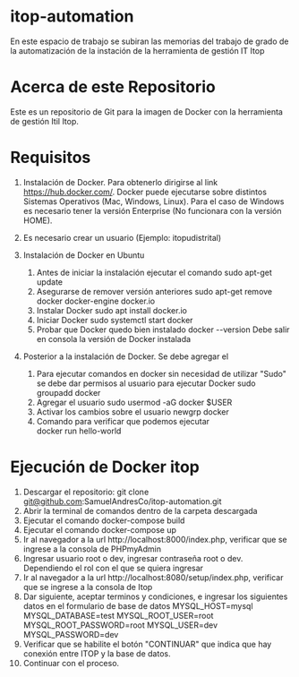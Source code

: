 # itop-automation
En este espacio de trabajo se subiran las memorias del trabajo de grado de la automatización de la instación de la herramienta de gestión IT Itop

# Acerca de este Repositorio
Este es un repositorio de Git para la imagen de Docker con la herramienta de gestión Itil Itop. 

# Requisitos 
1. Instalación de Docker. Para obtenerlo dirigirse al link https://hub.docker.com/. Docker puede ejecutarse sobre distintos Sistemas Operativos (Mac, Windows, Linux). Para el caso de Windows es necesario tener la versión Enterprise (No funcionara con la versión HOME).
2. Es necesario crear un usuario (Ejemplo: itopudistrital)

3. Instalación de Docker en Ubuntu

   1. Antes de iniciar la instalación ejecutar el comando
      sudo apt-get update
   2. Asegurarse de remover versión anteriores
      sudo apt-get remove docker docker-engine docker.io
   3. Instalar Docker
      sudo apt install docker.io
   4. Iniciar Docker
      sudo systemctl start docker
   5. Probar que Docker quedo bien instalado
      docker --version 
      Debe salir en consola la versión de Docker instalada    
4. Posterior a la instalación de Docker. Se debe agregar el 
    1. Para ejecutar comandos en docker sin necesidad de utilizar "Sudo" se debe dar permisos al usuario para ejecutar Docker
       sudo groupadd docker
    2. Agregar el usuario 
       sudo usermod -aG docker $USER
    3. Activar los cambios sobre el usuario
        newgrp docker 
    4. Comando para verificar que podemos ejecutar  
       docker run hello-world

# Ejecución de Docker itop
   1. Descargar el repositorio: git clone git@github.com:SamuelAndresCo/itop-automation.git
   2. Abrir la terminal de comandos dentro de la carpeta descargada
   3. Ejecutar el comando docker-compose build
   4. Ejecutar el comando docker-compose up
   5. Ir al navegador a la url http://localhost:8000/index.php, verificar que se ingrese a la consola de PHPmyAdmin
   6. Ingresar usuario root o dev, ingresar contraseña root o dev. Dependiendo el rol con el que se quiera ingresar
   7. Ir al navegador a la url http://localhost:8080/setup/index.php, verificar que se ingrese a la consola de Itop
   8. Dar siguiente, aceptar terminos y condiciones, e ingresar los siguientes datos en el formulario de base de datos
      MYSQL_HOST=mysql
      MYSQL_DATABASE=test
      MYSQL_ROOT_USER=root
      MYSQL_ROOT_PASSWORD=root
      MYSQL_USER=dev
      MYSQL_PASSWORD=dev
   9. Verificar que se habilite el botón "CONTINUAR" que indica que hay conexión entre ITOP y la base de datos.
   10. Continuar con el proceso.
   
   
   
   
   
      
